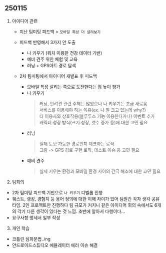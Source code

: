 ## 250115

1. 아이디어 관련
    - 지난 팀미팅 피드백 > `모바일 특성 더 살려보기`
    - 피드백 반영해서 3가지 안 도출
        - 나 키우기 (워치 이용한 건강 데이터 기반)
        - 예비 견주 위한 체험 및 교육
        - 러닝 + GPS아트 경로 탐색

    - 2차 팀미팅에서 아이디어 재발표 후 피드백
        - 모바일 특성 살리는 쪽으로 도전한다는 점 높이 평가
        - 나 키우기
            > 러닝, 반려견 관련 주제는 많았으나 나 키우기는 조금 새로움</br>
            서비스를 이용해야 하는 이유(ex. 나 잘 크고 있는데 why?)</br>
            타 이용자와 상호작용(블루투스 기능 이용한다거나) 이벤트 추가</br>
            캐릭터 성장 방식(크기 성장, 갯수 증가 등)에 대한 고민 필요</br>
        - 러닝 
            > 실제 도보 가능한 경로인지 체크하는 로직</br>
            그림 -> GPS 경로 구현 로직, 테스트 이슈 등 고민 필요
        - 예비 견주
            > 실제 키우는 환경과 모바일 환경 사이의 간극 해소에 대한 고민 필요

2. 팀회의
- 2차 팀미팅 피드백 기반으로 `나 키우기` 디벨롭 진행
- 퀘스트, 랭킹, 경험치 등 용어 정의에 대한 이해 차이가 있어 팀원간 각자 생각 공유 타임. 2인 프로젝트만 진행하다 팀 규모가 커지니 같은 아이디어 회의 속에서도 6개의 각기 다른 생각이 있다는 것 느낌. 초반에 알아서 다행이다...
- 요구사항 명세서 일부 작성

3. 개인 학습
- 코틀린 심화문법..ing
- 안드로이드스튜디오 에뮬레이터 에러 이슈 해결
<!-- - 인텔리제이 IDE 에러.. New! -->